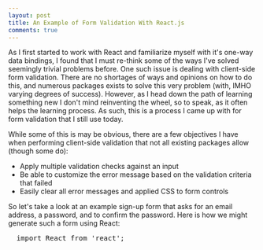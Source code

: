 ```yaml
---
layout: post
title: An Example of Form Validation With React.js
comments: true
---
```


As I first started to work with React and familiarize myself with it's one-way data bindings, I found
that I must re-think some of the ways I've solved seemingly trivial problems before. One such issue
is dealing with client-side form validation. There are no shortages of ways and opinions on how to do this,
and numerous packages exists to solve this very problem (with, IMHO varying degrees of success). However,
as I head down the path of learning something new I don't mind reinventing the wheel, so to speak, as
it often helps the learning process. As such, this is a process I came up with for form validation
that I still use today.

While some of this is may be obvious, there are a few objectives I have when performing client-side validation
that not all existing packages allow (though some do):
* Apply multiple validation checks against an input
* Be able to customize the error message based on the validation criteria that failed
* Easily clear all error messages and applied CSS to form controls

So let's take a look at an example sign-up form that asks for an email address, a password, and to
confirm the password. Here is how we might generate such a form using React:

<pre class="javascript">
  import React from 'react';
</pre>


